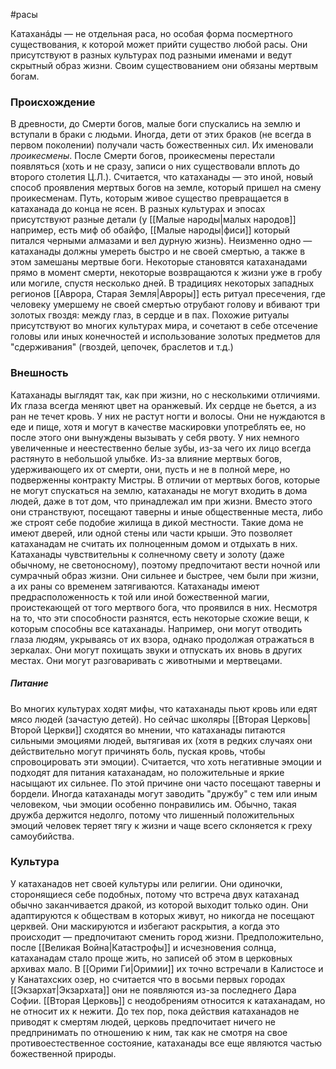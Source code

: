 #расы 

Катаханáды — не отдельная раса, но особая форма посмертного существования, к которой может прийти существо любой расы. Они присутствуют в разных культурах под разными именами и ведут скрытный образ жизни. Своим существованием они обязаны мертвым богам.

### Происхождение
В древности, до Смерти богов, малые боги спускались на землю и вступали в браки с людьми. Иногда, дети от этих браков (не всегда в первом поколении) получали часть божественных сил. Их именовали *проикесмены*. После Смерти богов, проикесмены перестали появляться (хоть и не сразу, записи о них существовали вплоть до второго столетия Ц.Л.). Считается, что катаханады — это иной, новый способ проявления мертвых богов на земле, который пришел на смену проикесменам.
Путь, которым живое существо превращается в катаханада до конца не ясен. В разных культурах и эпосах присутствуют разные детали (у [[Малые народы|малых народов]] например, есть миф об обайфо, [[Малые народы|фиси]] который питался черными алмазами и вел дурную жизнь). Неизменно одно — катаханады должны умереть быстро и не своей смертью, а также в этом замешаны мертвые боги.
Некоторые становятся катаханадами прямо в момент смерти, некоторые возвращаются к жизни уже в гробу или могиле, спустя несколько дней.
В традициях некоторых западных регионов [[Аврора, Старая Земля|Авроры]] есть ритуал пресечения, где человеку умершему не своей смертью отрубают голову и вбивают три золотых гвоздя: между глаз, в сердце и в пах. Похожие ритуалы присутствуют во многих культурах мира, и сочетают в себе отсечение головы или иных конечностей и использование золотых предметов для "сдерживания" (гвоздей, цепочек, браслетов и т.д.)

### Внешность
Катаханады выглядят так, как при жизни, но с несколькими отличиями. Их глаза всегда меняют цвет на оранжевый. Их сердце не бьется, а из ран не течет кровь. У них не растут ногти и волосы. Они не нуждаются в еде и пище, хотя и могут в качестве маскировки употреблять ее, но после этого они вынуждены вызывать у себя рвоту. У них немного увеличенные и неестественно белые зубы, из-за чего их лицо всегда растянуто в небольшой улыбке.
Из-за влияние мертвых богов, удерживающего их от смерти, они, пусть и не в полной мере, но подверженны контракту Мистры. В отличии от мертвых богов, которые не могут спускаться на землю, катаханады не могут входить в дома людей, даже в тот дом, что принадлежал им при жизни. Вместо этого они странствуют, посещают таверны и иные общественные места, либо же строят себе подобие жилища в дикой местности. Такие дома не имеют дверей, или одной стены или части крыши. Это позволяет катаханадам не считать их полноценным домом и отдыхать в них.
Катаханады чувствительны к солнечному свету и золоту (даже обычному, не светоносному), поэтому предпочитают вести ночной или сумрачный образ жизни. Они сильнее и быстрее, чем были при жизни, а их раны со временем затягиваются. 
Катаханады имеют предрасположенность к той или иной божественной магии, проистекающей от того мертвого бога, что проявился в них. Несмотря на то, что эти способности разнятся, есть некоторые схожие вещи, к которым способны все катаханады. Например, они могут отводить глаза людям, укрываясь от их взора, однако продолжая отражаться в зеркалах. Они могут похищать звуки и отпускать их вновь в других местах. Они могут разговаривать с животными и мертвецами.

##### Питание
Во многих культурах ходят мифы, что катаханады пьют кровь или едят мясо людей (зачастую детей). Но сейчас школяры [[Вторая Церковь|Второй Церкви]] сходятся во мнении, что катаханады питаются сильными эмоциями людей, вытягивая их (хотя в редких случаях они действительно могут причинять боль, пуская кровь, чтобы спровоцировать эти эмоции). Считается, что хоть негативные эмоции и подходят для питания катаханадам, но положительные и яркие насыщают их сильнее. По этой причине они часто посещают таверны и бордели. Иногда катаханады могут заводить "дружбу" с тем или иным человеком, чьи эмоции особенно понравились им. Обычно, такая дружба держится недолго, потому что лишенный положительных эмоций человек теряет тягу к жизни и чаще всего склоняется к греху самоубийства.

### Культура
У катаханадов нет своей культуры или религии. Они одиночки, сторонящиеся себе подобных, потому что встреча двух катаханад обычно заканчивается дракой, из которой выходит только один. Они адаптируются к обществам в которых живут, но никогда не посещают церквей. Они маскируются и избегают раскрытия, а когда это происходит — предпочитают сменить город жизни.
Предположительно, после [[Великая Война|Катастрофы]] и исчезновения солнца, катаханадам стало проще жить, но записей об этом в церковных архивах мало. В [[Орими Ги|Оримии]] их точно встречали в Калистосе и у Канатахских озер, но считается что в восьми первых городах [[Экзархат|Экзархата]] они не появляются из-за последнего Дара Софии.
[[Вторая Церковь]] с неодобрениям относится к катаханадам, но не относит их к нежити. До тех пор, пока действия катаханадов не приводят к смертям людей, церковь предпочитает ничего не предпринимать по отношению к ним, так как не смотря на свое противоестественное состояние, катаханады все еще являются частью божественной природы.